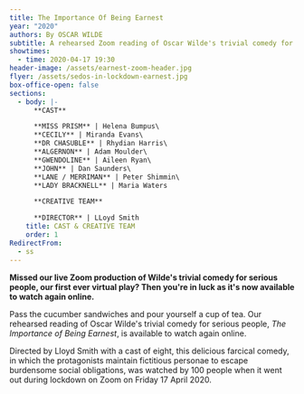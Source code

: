 ```yaml
---
title: The Importance Of Being Earnest
year: "2020"
authors: By OSCAR WILDE
subtitle: A rehearsed Zoom reading of Oscar Wilde's trivial comedy for serious people
showtimes:
  - time: 2020-04-17 19:30
header-image: /assets/earnest-zoom-header.jpg
flyer: /assets/sedos-in-lockdown-earnest.jpg
box-office-open: false
sections:
  - body: |-
      **CAST**

      **MISS PRISM** | Helena Bumpus\
      **CECILY** | Miranda Evans\
      **DR CHASUBLE** | Rhydian Harris\
      **ALGERNON** | Adam Moulder\
      **GWENDOLINE** | Aileen Ryan\
      **JOHN** | Dan Saunders\
      **LANE / MERRIMAN** | Peter Shimmin\
      **LADY BRACKNELL** | Maria Waters

      **CREATIVE TEAM**

      **DIRECTOR** | LLoyd Smith
    title: CAST & CREATIVE TEAM
    order: 1
RedirectFrom:
  - ss
---
```

**Missed our live Zoom production of Wilde's trivial comedy for serious people, our first ever virtual play? Then you're in luck as it's now available to watch again online.**

Pass the cucumber sandwiches and pour yourself a cup of tea. Our rehearsed reading of Oscar Wilde's trivial comedy for serious people, *The Importance of Being Earnest*, is available to watch again online. 

Directed by Lloyd Smith with a cast of eight, this delicious farcical comedy, in which the protagonists maintain fictitious personae to escape burdensome social obligations, was watched by 100 people when it went out during lockdown on Zoom on Friday 17 April 2020.

<div class="video-responsive"><?# YouTube _-iUU4NG8 /?></div>
